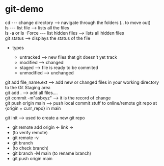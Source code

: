 # git-demo

cd                      --- change directory        -->     navigate through the folders (.. to move out)<br>
ls                      --- list file               -->     lists all the files <br>
ls -a or ls -Force      --- list hidden files       -->     lists all hidden files <br>
git status              --> displays the status of the file <br>
    <ul>
        <li>types</li>
        <ul>
            <li> untracked     --> new files that git doesn't yet track </li>
            <li> modified      --> changed </li>
            <li> staged        --> file is ready to be commited </li>
            <li> unmodified    --> unchanged </li>
        </ul>
    </ul>

git add file_name.ext   --> add new or changed files in your working directory to the Git Staging area <br>
git add .               --> add all files.... <br>
git commit -m"asbxyz"   --> it is the record of change <br>
git push origin main    --> push local commit stuff to online/remote git repo at {origin = curr_repo} in main <br>

git init                --> used to create a new git repo <br>
<ul>
    <li> git remote add origin <- link -> </li>
    <li> (to verify remote) </li>
    <li> git remote -v </li>
    <li> git branch </li>
    <li> (to check branch) </li>
    <li> git branch -M main (to rename branch) </li>
    <li> git push origin main </li>
</ul>